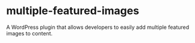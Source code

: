 multiple-featured-images
========================

A WordPress plugin that allows developers to easily add multiple featured images to content.
